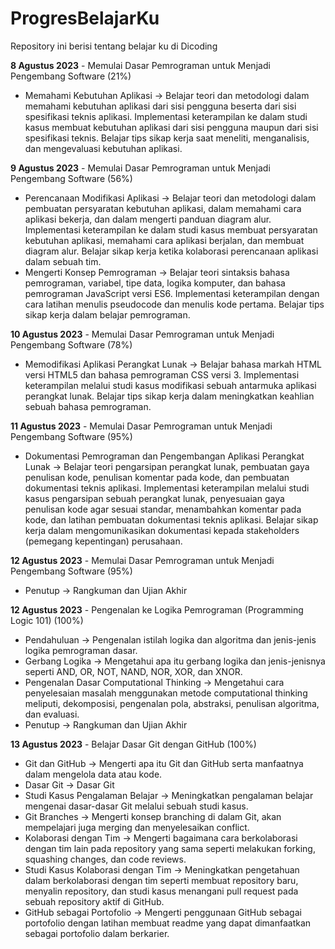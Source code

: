 # ProgresBelajarKu
Repository ini berisi tentang belajar ku di Dicoding

**8 Agustus 2023** - Memulai Dasar Pemrograman untuk Menjadi Pengembang Software (21%)
* Memahami Kebutuhan Aplikasi -> Belajar teori dan metodologi dalam memahami kebutuhan aplikasi dari sisi pengguna beserta dari sisi spesifikasi teknis aplikasi. Implementasi keterampilan ke dalam studi kasus membuat kebutuhan aplikasi dari sisi pengguna maupun dari sisi spesifikasi teknis. Belajar tips sikap kerja saat meneliti, menganalisis, dan mengevaluasi kebutuhan aplikasi.

**9 Agustus 2023** - Memulai Dasar Pemrograman untuk Menjadi Pengembang Software (56%)
* Perencanaan Modifikasi Aplikasi -> Belajar teori dan metodologi dalam pembuatan persyaratan kebutuhan aplikasi, dalam memahami cara aplikasi bekerja, dan dalam mengerti panduan diagram alur. Implementasi keterampilan ke dalam studi kasus membuat persyaratan kebutuhan aplikasi, memahami cara aplikasi berjalan, dan membuat diagram alur. Belajar sikap kerja ketika kolaborasi perencanaan aplikasi dalam sebuah tim. 
* Mengerti Konsep Pemrograman -> Belajar teori sintaksis bahasa pemrograman, variabel, tipe data, logika komputer, dan bahasa pemrograman JavaScript versi ES6. Implementasi keterampilan dengan cara latihan menulis pseudocode dan menulis kode pertama. Belajar tips sikap kerja dalam belajar pemrograman.

**10 Agustus 2023** - Memulai Dasar Pemrograman untuk Menjadi Pengembang Software (78%)
* Memodifikasi Aplikasi Perangkat Lunak -> Belajar bahasa markah HTML versi HTML5 dan bahasa pemrograman CSS versi 3. Implementasi keterampilan melalui studi kasus modifikasi sebuah antarmuka aplikasi perangkat lunak. Belajar tips sikap kerja dalam meningkatkan keahlian sebuah bahasa pemrograman. 

**11 Agustus 2023** - Memulai Dasar Pemrograman untuk Menjadi Pengembang Software (95%)
* Dokumentasi Pemrograman dan Pengembangan Aplikasi Perangkat Lunak -> Belajar teori pengarsipan perangkat lunak, pembuatan gaya penulisan kode, penulisan komentar pada kode, dan pembuatan dokumentasi teknis aplikasi. Implementasi keterampilan melalui studi kasus pengarsipan sebuah perangkat lunak, penyesuaian gaya penulisan kode agar sesuai standar, menambahkan komentar pada kode, dan latihan pembuatan dokumentasi teknis aplikasi. Belajar sikap kerja dalam mengomunikasikan dokumentasi kepada stakeholders (pemegang kepentingan) perusahaan. 

**12 Agustus 2023** - Memulai Dasar Pemrograman untuk Menjadi Pengembang Software (95%)
* Penutup -> Rangkuman dan Ujian Akhir

**12 Agustus 2023** - Pengenalan ke Logika Pemrograman (Programming Logic 101) (100%)
* Pendahuluan -> Pengenalan istilah logika dan algoritma dan jenis-jenis logika pemrograman dasar.
* Gerbang Logika -> Mengetahui apa itu gerbang logika dan jenis-jenisnya seperti AND, OR, NOT, NAND, NOR, XOR, dan XNOR.
* Pengenalan Dasar Computational Thinking -> Mengetahui cara penyelesaian masalah menggunakan metode computational thinking meliputi, dekomposisi, pengenalan pola, abstraksi, penulisan algoritma, dan evaluasi.
* Penutup -> Rangkuman dan Ujian Akhir

**13 Agustus 2023** - Belajar Dasar Git dengan GitHub (100%)
* Git dan GitHub -> Mengerti apa itu Git dan GitHub serta manfaatnya dalam mengelola data atau kode.
* Dasar Git -> Dasar Git
* Studi Kasus Pengalaman Belajar -> Meningkatkan pengalaman belajar mengenai dasar-dasar Git melalui sebuah studi kasus.
* Git Branches -> Mengerti konsep branching di dalam Git, akan mempelajari juga merging dan menyelesaikan conflict.
* Kolaborasi dengan Tim -> Mengerti bagaimana cara berkolaborasi dengan tim lain pada repository yang sama seperti melakukan forking, squashing changes, dan code reviews.
* Studi Kasus Kolaborasi dengan Tim -> Meningkatkan pengetahuan dalam berkolaborasi dengan tim seperti membuat repository baru, menyalin repository, dan studi kasus menangani pull request pada sebuah repository aktif di GitHub.
* GitHub sebagai Portofolio -> Mengerti penggunaan GitHub sebagai portofolio dengan latihan membuat readme yang dapat dimanfaatkan sebagai portofolio dalam berkarier. 


